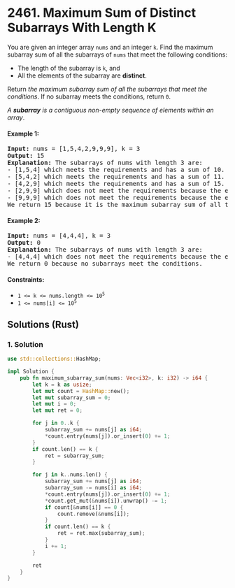 # 2461. Maximum Sum of Distinct Subarrays With Length K
You are given an integer array `nums` and an integer `k`. Find the maximum subarray sum of all the subarrays of `nums` that meet the following conditions:
* The length of the subarray is `k`, and
* All the elements of the subarray are **distinct**.

Return *the maximum subarray sum of all the subarrays that meet the conditions*. If no subarray meets the conditions, return `0`.

*A **subarray** is a contiguous non-empty sequence of elements within an array*.

#### Example 1:
<pre>
<strong>Input:</strong> nums = [1,5,4,2,9,9,9], k = 3
<strong>Output:</strong> 15
<strong>Explanation:</strong> The subarrays of nums with length 3 are:
- [1,5,4] which meets the requirements and has a sum of 10.
- [5,4,2] which meets the requirements and has a sum of 11.
- [4,2,9] which meets the requirements and has a sum of 15.
- [2,9,9] which does not meet the requirements because the element 9 is repeated.
- [9,9,9] which does not meet the requirements because the element 9 is repeated.
We return 15 because it is the maximum subarray sum of all the subarrays that meet the conditions
</pre>

#### Example 2:
<pre>
<strong>Input:</strong> nums = [4,4,4], k = 3
<strong>Output:</strong> 0
<strong>Explanation:</strong> The subarrays of nums with length 3 are:
- [4,4,4] which does not meet the requirements because the element 4 is repeated.
We return 0 because no subarrays meet the conditions.
</pre>

#### Constraints:
* <code>1 <= k <= nums.length <= 10<sup>5</sup></code>
* <code>1 <= nums[i] <= 10<sup>5</sup></code>

## Solutions (Rust)

### 1. Solution
```Rust
use std::collections::HashMap;

impl Solution {
    pub fn maximum_subarray_sum(nums: Vec<i32>, k: i32) -> i64 {
        let k = k as usize;
        let mut count = HashMap::new();
        let mut subarray_sum = 0;
        let mut i = 0;
        let mut ret = 0;

        for j in 0..k {
            subarray_sum += nums[j] as i64;
            *count.entry(nums[j]).or_insert(0) += 1;
        }
        if count.len() == k {
            ret = subarray_sum;
        }

        for j in k..nums.len() {
            subarray_sum += nums[j] as i64;
            subarray_sum -= nums[i] as i64;
            *count.entry(nums[j]).or_insert(0) += 1;
            *count.get_mut(&nums[i]).unwrap() -= 1;
            if count[&nums[i]] == 0 {
                count.remove(&nums[i]);
            }
            if count.len() == k {
                ret = ret.max(subarray_sum);
            }
            i += 1;
        }

        ret
    }
}
```
